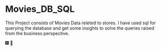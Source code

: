 # Movies_DB_SQL
This Project consists of Movies Data releted to stores. I have used sql for querying the database and get some insights to solve the queries raised from the business perspective.

:fireworks:
:tada:
